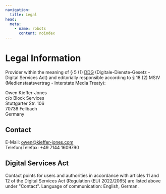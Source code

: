 ```yaml
---
navigation:
  title: Legal
head:
  meta:
    - name: robots
      content: noindex
---
```


# Legal Information

Provider within the meaning of § 5 (1) [DDG] (Digitale-Dienste-Gesetz - Digital Services Act) and editorially
responsible according to § 18 (2) MStV (Medienstaatsvertrag - Interstate Media Treaty):

Owen Kieffer-Jones \
c/o Block Services \
Stuttgarter Str. 106 \
70736 Fellbach \
Germany

## Contact
E-Mail: owen@kieffer-jones.com \
Telefon/Telefax: +49 7144 1609790

## Digital Services Act
Contact points for users and authorities in accordance with articles 11 and 12 of the Digital Services Act (Regulation (EU) 2022/2065)
are listed above under "Contact". Language of communication: English, German.

[DDG]: (Digitale-Dienste-Gesetz)